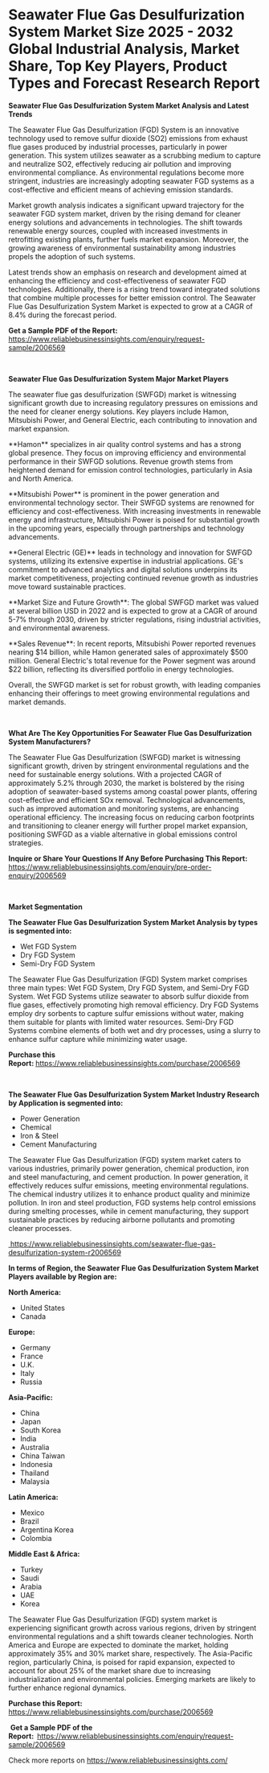 <p><h1>Seawater Flue Gas Desulfurization System Market Size 2025 - 2032 Global Industrial Analysis, Market Share, Top Key Players, Product Types and Forecast Research Report</h1></p><p><strong>Seawater Flue Gas Desulfurization System Market Analysis and Latest Trends</strong></p>
<p><p>The Seawater Flue Gas Desulfurization (FGD) System is an innovative technology used to remove sulfur dioxide (SO2) emissions from exhaust flue gases produced by industrial processes, particularly in power generation. This system utilizes seawater as a scrubbing medium to capture and neutralize SO2, effectively reducing air pollution and improving environmental compliance. As environmental regulations become more stringent, industries are increasingly adopting seawater FGD systems as a cost-effective and efficient means of achieving emission standards.</p><p>Market growth analysis indicates a significant upward trajectory for the seawater FGD system market, driven by the rising demand for cleaner energy solutions and advancements in technologies. The shift towards renewable energy sources, coupled with increased investments in retrofitting existing plants, further fuels market expansion. Moreover, the growing awareness of environmental sustainability among industries propels the adoption of such systems.</p><p>Latest trends show an emphasis on research and development aimed at enhancing the efficiency and cost-effectiveness of seawater FGD technologies. Additionally, there is a rising trend toward integrated solutions that combine multiple processes for better emission control. The Seawater Flue Gas Desulfurization System Market is expected to grow at a CAGR of 8.4% during the forecast period.</p></p>
<p><strong>Get a Sample PDF of the Report:&nbsp;</strong> <a href="https://www.reliablebusinessinsights.com/enquiry/request-sample/2006569?utm_campaign=2268&utm_medium=2&utm_source=Github&utm_content=ia&utm_term=02032025&utm_id=seawater-flue-gas-desulfurization-system">https://www.reliablebusinessinsights.com/enquiry/request-sample/2006569</a></p>
<p>&nbsp;</p>
<p><strong>Seawater Flue Gas Desulfurization System Major Market Players</strong></p>
<p><p>The seawater flue gas desulfurization (SWFGD) market is witnessing significant growth due to increasing regulatory pressures on emissions and the need for cleaner energy solutions. Key players include Hamon, Mitsubishi Power, and General Electric, each contributing to innovation and market expansion.</p><p>**Hamon** specializes in air quality control systems and has a strong global presence. They focus on improving efficiency and environmental performance in their SWFGD solutions. Revenue growth stems from heightened demand for emission control technologies, particularly in Asia and North America.</p><p>**Mitsubishi Power** is prominent in the power generation and environmental technology sector. Their SWFGD systems are renowned for efficiency and cost-effectiveness. With increasing investments in renewable energy and infrastructure, Mitsubishi Power is poised for substantial growth in the upcoming years, especially through partnerships and technology advancements.</p><p>**General Electric (GE)** leads in technology and innovation for SWFGD systems, utilizing its extensive expertise in industrial applications. GE's commitment to advanced analytics and digital solutions underpins its market competitiveness, projecting continued revenue growth as industries move toward sustainable practices.</p><p>**Market Size and Future Growth**: The global SWFGD market was valued at several billion USD in 2022 and is expected to grow at a CAGR of around 5-7% through 2030, driven by stricter regulations, rising industrial activities, and environmental awareness.</p><p>**Sales Revenue**: In recent reports, Mitsubishi Power reported revenues nearing $14 billion, while Hamon generated sales of approximately $500 million. General Electric's total revenue for the Power segment was around $22 billion, reflecting its diversified portfolio in energy technologies.</p><p>Overall, the SWFGD market is set for robust growth, with leading companies enhancing their offerings to meet growing environmental regulations and market demands.</p></p>
<p>&nbsp;</p>
<p><strong>What Are The Key Opportunities For Seawater Flue Gas Desulfurization System Manufacturers?</strong></p>
<p><p>The Seawater Flue Gas Desulfurization (SWFGD) market is witnessing significant growth, driven by stringent environmental regulations and the need for sustainable energy solutions. With a projected CAGR of approximately 5.2% through 2030, the market is bolstered by the rising adoption of seawater-based systems among coastal power plants, offering cost-effective and efficient SOx removal. Technological advancements, such as improved automation and monitoring systems, are enhancing operational efficiency. The increasing focus on reducing carbon footprints and transitioning to cleaner energy will further propel market expansion, positioning SWFGD as a viable alternative in global emissions control strategies.</p></p>
<p><strong>Inquire or Share Your Questions If Any Before Purchasing This Report:</strong> <a href="https://www.reliablebusinessinsights.com/enquiry/pre-order-enquiry/2006569?utm_campaign=2268&utm_medium=2&utm_source=Github&utm_content=ia&utm_term=02032025&utm_id=seawater-flue-gas-desulfurization-system">https://www.reliablebusinessinsights.com/enquiry/pre-order-enquiry/2006569</a></p>
<p>&nbsp;</p>
<p><strong>Market Segmentation</strong></p>
<p><strong>The Seawater Flue Gas Desulfurization System Market Analysis by types is segmented into:</strong></p>
<p><ul><li>Wet FGD System</li><li>Dry FGD System</li><li>Semi-Dry FGD System</li></ul></p>
<p><p>The Seawater Flue Gas Desulfurization (FGD) System market comprises three main types: Wet FGD System, Dry FGD System, and Semi-Dry FGD System. Wet FGD Systems utilize seawater to absorb sulfur dioxide from flue gases, effectively promoting high removal efficiency. Dry FGD Systems employ dry sorbents to capture sulfur emissions without water, making them suitable for plants with limited water resources. Semi-Dry FGD Systems combine elements of both wet and dry processes, using a slurry to enhance sulfur capture while minimizing water usage.</p></p>
<p><strong>Purchase this Report:&nbsp;</strong><a href="https://www.reliablebusinessinsights.com/purchase/2006569?utm_campaign=2268&utm_medium=2&utm_source=Github&utm_content=ia&utm_term=02032025&utm_id=seawater-flue-gas-desulfurization-system">https://www.reliablebusinessinsights.com/purchase/2006569</a></p>
<p>&nbsp;</p>
<p><strong>The Seawater Flue Gas Desulfurization System Market Industry Research by Application is segmented into:</strong></p>
<p><ul><li>Power Generation</li><li>Chemical</li><li>Iron & Steel</li><li>Cement Manufacturing</li></ul></p>
<p><p>The Seawater Flue Gas Desulfurization (FGD) system market caters to various industries, primarily power generation, chemical production, iron and steel manufacturing, and cement production. In power generation, it effectively reduces sulfur emissions, meeting environmental regulations. The chemical industry utilizes it to enhance product quality and minimize pollution. In iron and steel production, FGD systems help control emissions during smelting processes, while in cement manufacturing, they support sustainable practices by reducing airborne pollutants and promoting cleaner processes.</p></p>
<p><a href="https://www.reliablebusinessinsights.com/seawater-flue-gas-desulfurization-system-r2006569?utm_campaign=2268&utm_medium=2&utm_source=Github&utm_content=ia&utm_term=02032025&utm_id=seawater-flue-gas-desulfurization-system">&nbsp;https://www.reliablebusinessinsights.com/seawater-flue-gas-desulfurization-system-r2006569</a></p>
<p><strong>In terms of Region, the Seawater Flue Gas Desulfurization System Market Players available by Region are:</strong></p>
<p>
    <p> <strong> North America: </strong>
        <ul>
            <li>United States</li>
            <li>Canada</li>
        </ul>
        </p> 
    <p> <strong> Europe: </strong>
        <ul>
            <li>Germany</li>
            <li>France</li>
            <li>U.K.</li>
            <li>Italy</li>
            <li>Russia</li>
        </ul>
        </p> 
    <p> <strong> Asia-Pacific: </strong>
        <ul>
            <li>China</li>
            <li>Japan</li>
            <li>South Korea</li>
            <li>India</li>
            <li>Australia</li>
            <li>China Taiwan</li>
            <li>Indonesia</li>
            <li>Thailand</li>
            <li>Malaysia</li>
        </ul>
        </p> 
    <p> <strong> Latin America: </strong>
        <ul>
            <li>Mexico</li>
            <li>Brazil</li>
            <li>Argentina Korea</li>
            <li>Colombia</li>
        </ul>
        </p> 
    <p> <strong> Middle East & Africa: </strong>
        <ul>
            <li>Turkey</li>
            <li>Saudi</li>
            <li>Arabia</li>
            <li>UAE</li>
            <li>Korea</li>
        </ul>
    </p>
    </p>
<p><p>The Seawater Flue Gas Desulfurization (FGD) system market is experiencing significant growth across various regions, driven by stringent environmental regulations and a shift towards cleaner technologies. North America and Europe are expected to dominate the market, holding approximately 35% and 30% market share, respectively. The Asia-Pacific region, particularly China, is poised for rapid expansion, expected to account for about 25% of the market share due to increasing industrialization and environmental policies. Emerging markets are likely to further enhance regional dynamics.</p></p>
<p><strong>Purchase this Report: </strong><a href="https://www.reliablebusinessinsights.com/purchase/2006569?utm_campaign=2268&utm_medium=2&utm_source=Github&utm_content=ia&utm_term=02032025&utm_id=seawater-flue-gas-desulfurization-system">https://www.reliablebusinessinsights.com/purchase/2006569</a></p>
<p>&nbsp;<strong>Get a Sample PDF of the Report:&nbsp;&nbsp;</strong><a href="https://www.reliablebusinessinsights.com/enquiry/request-sample/2006569?utm_campaign=2268&utm_medium=2&utm_source=Github&utm_content=ia&utm_term=02032025&utm_id=seawater-flue-gas-desulfurization-system">https://www.reliablebusinessinsights.com/enquiry/request-sample/2006569</a></p>
<p><strong></strong></p>
<p>Check more reports on <a href="https://www.reliablebusinessinsights.com/?utm_campaign=2268&utm_medium=2&utm_source=Github&utm_content=ia&utm_term=02032025&utm_id=seawater-flue-gas-desulfurization-system">https://www.reliablebusinessinsights.com/</a></p>
